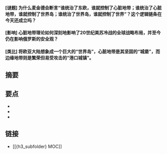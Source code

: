 #### [谜题] 为什么麦金德会断言“谁统治了东欧，谁就控制了心脏地带；谁统治了心脏地带，谁就控制了世界岛；谁统治了世界岛，谁就控制了世界”？这个逻辑链条在今天还成立吗？


#### [影响] 心脏地带理论如何深刻地影响了20世纪美苏冷战的全球战略布局，并至今仍在影响俄罗斯的安全观？


#### [类比] 将欧亚大陆想象成一个巨大的“世界岛”，心脏地带是其坚固的“城堡”，而边缘地带则是繁荣但易受攻击的“港口城镇”。


## 摘要


## 要点

- 
- 
- 

## 链接

- [[{h3_subfolder} MOC]]
